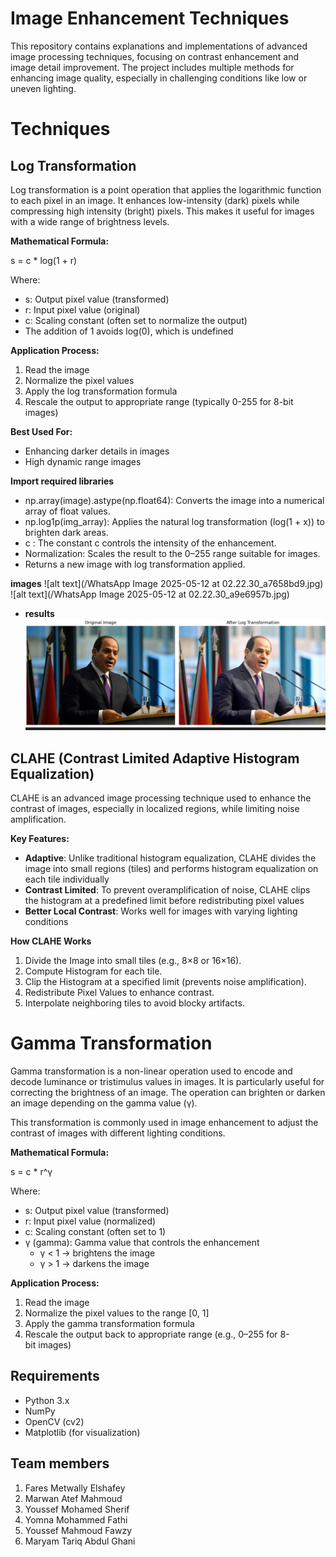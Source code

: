 # Image Enhancement Techniques

This repository contains explanations and implementations of advanced image processing techniques, focusing on contrast enhancement and image detail improvement. The project includes multiple methods for enhancing image quality, especially in challenging conditions like low or uneven lighting.

# Techniques

## Log Transformation

Log transformation is a point operation that applies the logarithmic function to each pixel in an image. It enhances low-intensity (dark) pixels while compressing high intensity (bright) pixels. 
This makes it useful for images with a wide range of brightness levels.

**Mathematical Formula:**

s = c * log(1 + r)

Where:
- s: Output pixel value (transformed)
- r: Input pixel value (original)
- c: Scaling constant (often set to normalize the output)
- The addition of 1 avoids log(0), which is undefined

**Application Process:**
1. Read the image
2. Normalize the pixel values
3. Apply the log transformation formula
4. Rescale the output to appropriate range (typically 0-255 for 8-bit images)

**Best Used For:**
- Enhancing darker details in images
- High dynamic range images

**Import required libraries**
- np.array(image).astype(np.float64): Converts the image into a numerical array of float values.
- np.log1p(img_array): Applies the natural log transformation (log(1 + x)) to brighten dark areas.
- c : The constant c controls the intensity of the enhancement.
- Normalization: Scales the result to the 0–255 range suitable for images.
- Returns a new image with log transformation applied.

**images**
![alt text](/WhatsApp Image 2025-05-12 at 02.22.30_a7658bd9.jpg)
![alt text](/WhatsApp Image 2025-05-12 at 02.22.30_a9e6957b.jpg)
- **results**
![alt text](/fullMark.jpg)

## CLAHE (Contrast Limited Adaptive Histogram Equalization)

CLAHE is an advanced image processing technique used to enhance the contrast of images, especially in localized regions, while limiting noise amplification.

**Key Features:**
- **Adaptive**: Unlike traditional histogram equalization, CLAHE divides the image into small regions (tiles) and performs histogram equalization on each tile individually
- **Contrast Limited**: To prevent overamplification of noise, CLAHE clips the histogram at a predefined limit before redistributing pixel values
- **Better Local Contrast**: Works well for images with varying lighting conditions

**How CLAHE Works**
1.	Divide the Image into small tiles (e.g., 8×8 or 16×16).
2.	Compute Histogram for each tile.
3.	Clip the Histogram at a specified limit (prevents noise amplification).
4.	Redistribute Pixel Values to enhance contrast.
5.	Interpolate neighboring tiles to avoid blocky artifacts.

# Gamma Transformation

Gamma transformation is a non-linear operation used to encode and decode luminance or tristimulus values in images. It is particularly useful for correcting the brightness of an image. The operation can brighten or darken an image depending on the gamma value (γ).

This transformation is commonly used in image enhancement to adjust the contrast of images with different lighting conditions.

**Mathematical Formula:**

s = c * r^γ

Where:
- s: Output pixel value (transformed)
- r: Input pixel value (normalized)
- c: Scaling constant (often set to 1)
- γ (gamma): Gamma value that controls the enhancement
  - γ < 1 → brightens the image
  - γ > 1 → darkens the image

**Application Process:**
1. Read the image
2. Normalize the pixel values to the range [0, 1]
3. Apply the gamma transformation formula
4. Rescale the output back to appropriate range (e.g., 0–255 for 8-bit images)

## Requirements

- Python 3.x
- NumPy
- OpenCV (cv2)
- Matplotlib (for visualization)

## Team members
1. Fares Metwally Elshafey                                          
2. Marwan Atef Mahmoud
3. Youssef Mohamed Sherif
4. Yomna Mohammed Fathi
5. Youssef Mahmoud Fawzy
6. Maryam Tariq Abdul Ghani                                                      
